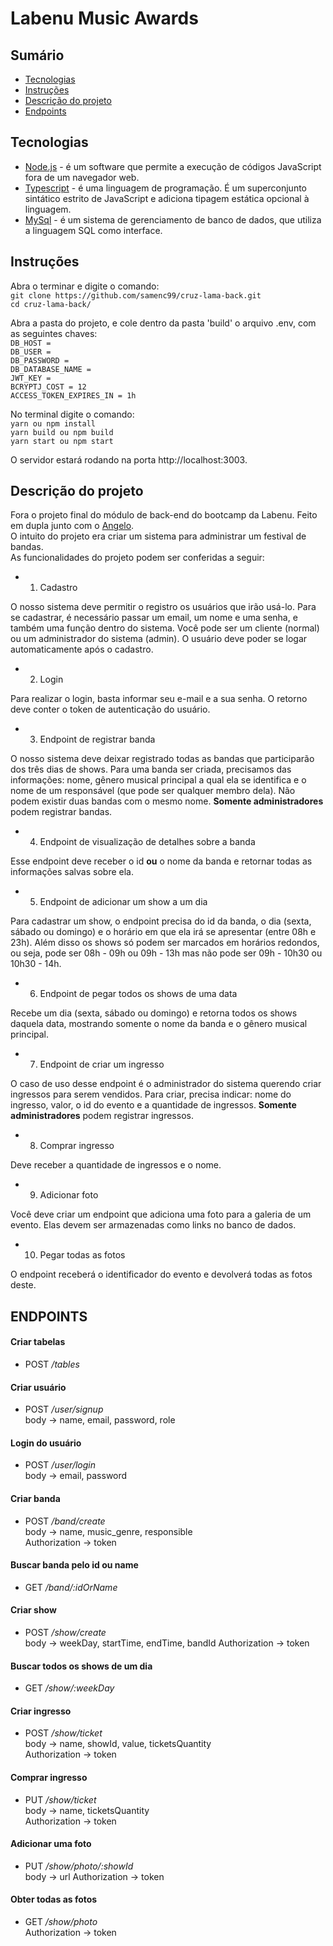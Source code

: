 # Labenu Music Awards

## Sumário

- [Tecnologias](#tecnologias)
- [Instruções](#instruções)
- [Descrição do projeto](#descrição-do-projeto)
- [Endpoints](#endpoints)

## Tecnologias
- [Node.js](https://nodejs.org/) - é um software que permite a execução de códigos JavaScript fora de um navegador web. </br>
- [Typescript](https://www.typescriptlang.org/) - é uma linguagem de programação. É um superconjunto sintático estrito de JavaScript e adiciona tipagem estática opcional à linguagem.</br>
- [MySql](https://www.mysql.com/) - é um sistema de gerenciamento de banco de dados, que utiliza a linguagem SQL como interface.</br>


## Instruções

Abra o terminar e digite o comando: <br>
`git clone https://github.com/samenc99/cruz-lama-back.git` <br>
`cd cruz-lama-back/` <br>

Abra a pasta do projeto, e cole dentro da pasta 'build' o arquivo .env, com as seguintes
chaves: <br>
`DB_HOST =` <br>
`DB_USER =` <br>
`DB_PASSWORD =` <br>
`DB_DATABASE_NAME =` <br>
`JWT_KEY =` <br>
`BCRYPTJ_COST = 12` <br>
`ACCESS_TOKEN_EXPIRES_IN = 1h` <br>

No terminal digite o comando:<br>
`yarn ou npm install` <br>
`yarn build ou npm build` <br>
`yarn start ou npm start`<br>

O servidor estará rodando na porta http://localhost:3003.

## Descrição do projeto
Fora o projeto final do módulo de back-end do bootcamp da Labenu. Feito em dupla junto com 
o [Angelo](https://github.com/AngeloVSO). <br>
O intuito do projeto era criar um sistema para administrar um festival de bandas. <br>
As funcionalidades do projeto podem ser conferidas a seguir:

- 1. Cadastro

O nosso sistema deve permitir o registro os usuários que irão usá-lo. Para se cadastrar, 
é necessário passar um email, um nome e uma senha, e também uma função dentro do sistema. 
Você pode ser um cliente (normal) ou um administrador do sistema (admin). 
O usuário deve poder se logar automaticamente após o cadastro.

- 2. Login

Para realizar o login, basta informar seu e-mail e a sua senha. O retorno deve conter o 
token de autenticação do usuário.

- 3. Endpoint de registrar banda

O nosso sistema deve deixar registrado todas as bandas que participarão dos três dias de shows. 
Para uma banda ser criada, precisamos das informações: nome, gênero musical principal a qual 
ela se identifica e o nome de um responsável (que pode ser qualquer membro dela). 
Não podem existir duas bandas com o mesmo nome. **Somente administradores** podem registrar bandas.

- 4. Endpoint de visualização de detalhes sobre a banda

Esse endpoint deve receber o id **ou** o nome da banda e retornar todas as informações 
salvas sobre ela.

- 5. Endpoint de adicionar um show a um dia

Para cadastrar um show, o endpoint precisa do id da banda, o dia (sexta, sábado ou domingo) e 
o horário em que ela irá se apresentar (entre 08h e 23h). Além disso os shows só podem ser marcados em 
horários redondos, ou seja, pode ser 08h - 09h ou 09h - 13h mas não pode ser 09h - 10h30 ou 
10h30 - 14h.

- 6. Endpoint de pegar todos os shows de uma data

Recebe um dia (sexta, sábado ou domingo) e retorna todos os shows daquela data, mostrando somente o nome 
da banda e o gênero musical principal.

- 7. Endpoint de criar um ingresso

O caso de uso desse endpoint é o administrador do sistema querendo criar ingressos para serem 
vendidos. Para criar, precisa indicar: nome do ingresso, valor, o id do evento e 
a quantidade de ingressos. **Somente administradores** podem registrar ingressos.

- 8. Comprar ingresso

Deve receber a quantidade de ingressos e o nome.

- 9.  Adicionar foto

Você deve criar um endpoint que adiciona uma foto para a galeria de um evento. 
Elas devem ser armazenadas como links no banco de dados.

- 10. Pegar todas as fotos

O endpoint receberá o identificador do evento e devolverá todas as fotos deste.

## ENDPOINTS

#### Criar tabelas
* POST */tables*

#### Criar usuário
*  POST */user/signup* <br>
   body -> name, email, password, role

#### Login do usuário
* POST */user/login* <br>
  body -> email, password

#### Criar banda
* POST */band/create* <br>
  body -> name, music_genre, responsible <br>
  Authorization -> token

#### Buscar banda pelo id ou name
* GET */band/:idOrName*

#### Criar show
* POST */show/create* <br>
  body -> weekDay, startTime, endTime, bandId
  Authorization -> token

#### Buscar todos os shows de um dia
* GET */show/:weekDay*

#### Criar ingresso
* POST */show/ticket* <br>
  body -> name, showId, value, ticketsQuantity <br>
  Authorization -> token

#### Comprar ingresso
* PUT */show/ticket* <br>
  body -> name, ticketsQuantity <br>
  Authorization -> token

#### Adicionar uma foto
* PUT */show/photo/:showId* <br>
  body -> url
  Authorization -> token

#### Obter todas as fotos
* GET */show/photo* <br>
  Authorization -> token